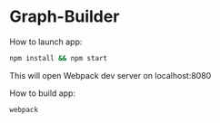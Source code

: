# Graph-Builder

How to launch app:

```bash
npm install && npm start
```

This will open Webpack dev server on localhost:8080

How to build app:
```bash
webpack
```
